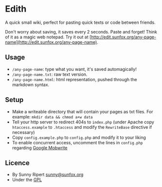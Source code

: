 Edith
=====

A quick small wiki, perfect for pasting quick texts or code between friends.

Don't worry about saving, it saves every 2 seconds. Paste and forget! Think of it as a magic web notepad. Try it out at [http://edit.sunfox.org/any-page-name](http://edit.sunfox.org/any-page-name).

Usage
-----

- `/any-page-name`: type what you want, it's saved automagically!
- `/any-page-name.txt`: raw text version.
- `/any-page-name.html`: html representation, pushed through the markdown syntax.

Setup
-----

- Make a writeable directory that will contain your pages as txt files. For example: `mkdir data && chmod a+w data`
- Tell your http server to redirect 404s to `index.php` (under Apache copy `htaccess.example` to `.htaccess` and modify the `RewriteBase` directive if necessary)
- Copy `config.example.php` to `config.php` and modify it to your liking
- To enable concurrent access, uncomment the lines in `config.php` regarding [Google Mobwrite](http://code.google.com/p/google-mobwrite/)

Licence
------

- By Sunny Ripert <sunny@sunfox.org>
- Under the [GPL](http://www.gnu.org/copyleft/gpl.html)

